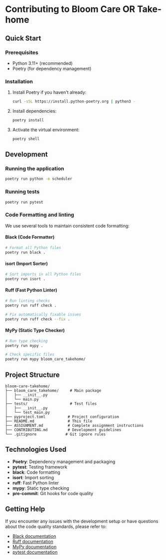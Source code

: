 # Contributing to Bloom Care OR Take-home

## Quick Start

### Prerequisites

- Python 3.11+ (recommended)
- Poetry (for dependency management)

### Installation

1. Install Poetry if you haven't already:

   ```bash
   curl -sSL https://install.python-poetry.org | python3 -
   ```

2. Install dependencies:

   ```bash
   poetry install
   ```

3. Activate the virtual environment:
   ```bash
   poetry shell
   ```

## Development

### Running the application

```bash
poetry run python -m scheduler
```

### Running tests

```bash
poetry run pytest
```

### Code Formatting and linting

We use several tools to maintain consistent code formatting:

#### Black (Code Formatter)

```bash
# Format all Python files
poetry run black .
```

#### isort (Import Sorter)

```bash
# Sort imports in all Python files
poetry run isort .
```

#### Ruff (Fast Python Linter)

```bash
# Run linting checks
poetry run ruff check .

# Fix automatically fixable issues
poetry run ruff check --fix .
```

#### MyPy (Static Type Checker)

```bash
# Run type checking
poetry run mypy .

# Check specific files
poetry run mypy bloom_care_takehome/
```

## Project Structure

```
bloom-care-takehome/
├── bloom_care_takehome/     # Main package
│   ├── __init__.py
│   └── main.py
├── tests/                   # Test files
│   ├── __init__.py
│   └── test_main.py
├── pyproject.toml          # Project configuration
├── README.md               # This file
├── ASSIGNMENT.md           # Complete assignment instructions
├── CONTRIBUTING.md         # Development guidelines
└── .gitignore             # Git ignore rules
```

## Technologies Used

- **Poetry**: Dependency management and packaging
- **pytest**: Testing framework
- **black**: Code formatting
- **isort**: Import sorting
- **ruff**: Fast Python linter
- **mypy**: Static type checking
- **pre-commit**: Git hooks for code quality

## Getting Help

If you encounter any issues with the development setup or have questions about the code quality standards, please refer to:

- [Black documentation](https://black.readthedocs.io/)
- [Ruff documentation](https://docs.astral.sh/ruff/)
- [MyPy documentation](https://mypy.readthedocs.io/)
- [pytest documentation](https://docs.pytest.org/)
